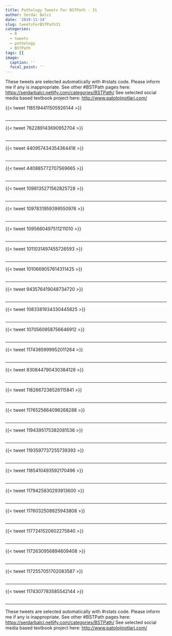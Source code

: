 ```yaml
---
title: Pathology Tweets For BSTPath - 31
author: Serdar Balci
date: '2019-11-14'
slug: tweetsForBSTPath31
categories:
  - R
  - tweets
  - pathology
  - BSTPath
tags: []
image:
  caption: ''
  focal_point: ''
---
```



These tweets are selected automatically with #rstats code. Please inform me if any is inappropriate.
See other #BSTPath pages here: https://serdarbalci.netlify.com/categories/BSTPath/ 
See selected social media based textbook project here: http://www.patolojinotlari.com/

{{< tweet 1185194411505926144 >}}
<br>
<br>
<hr>
{{< tweet 762289143690952704 >}}
<br>
<br>
<hr>
{{< tweet 440957434354364418 >}}
<br>
<br>
<hr>
{{< tweet 440885772707569665 >}}
<br>
<br>
<hr>
{{< tweet 1098135271562825728 >}}
<br>
<br>
<hr>
{{< tweet 1097831959399550976 >}}
<br>
<br>
<hr>
{{< tweet 1095660497511211010 >}}
<br>
<br>
<hr>
{{< tweet 1011031497455726593 >}}
<br>
<br>
<hr>
{{< tweet 1010669057614311425 >}}
<br>
<br>
<hr>
{{< tweet 943576419048734720 >}}
<br>
<br>
<hr>
{{< tweet 1083381934330445825 >}}
<br>
<br>
<hr>
{{< tweet 1070560958756646912 >}}
<br>
<br>
<hr>
{{< tweet 1174385999952011264 >}}
<br>
<br>
<hr>
{{< tweet 830844790430384128 >}}
<br>
<br>
<hr>
{{< tweet 1182667238526115841 >}}
<br>
<br>
<hr>
{{< tweet 1176525664096268288 >}}
<br>
<br>
<hr>
{{< tweet 1194395175382081536 >}}
<br>
<br>
<hr>
{{< tweet 1193597737255739393 >}}
<br>
<br>
<hr>
{{< tweet 1185410493592170496 >}}
<br>
<br>
<hr>
{{< tweet 1179425830293913600 >}}
<br>
<br>
<hr>
{{< tweet 1176032508925943808 >}}
<br>
<br>
<hr>
{{< tweet 1177241520602275840 >}}
<br>
<br>
<hr>
{{< tweet 1172630956894609408 >}}
<br>
<br>
<hr>
{{< tweet 1172557051702083587 >}}
<br>
<br>
<hr>
{{< tweet 1174307783585542144 >}}
<br>
<br>
<hr>


These tweets are selected automatically with #rstats code. Please inform me if any is inappropriate.
See other #BSTPath pages here: https://serdarbalci.netlify.com/categories/BSTPath/ 
See selected social media based textbook project here: http://www.patolojinotlari.com/
